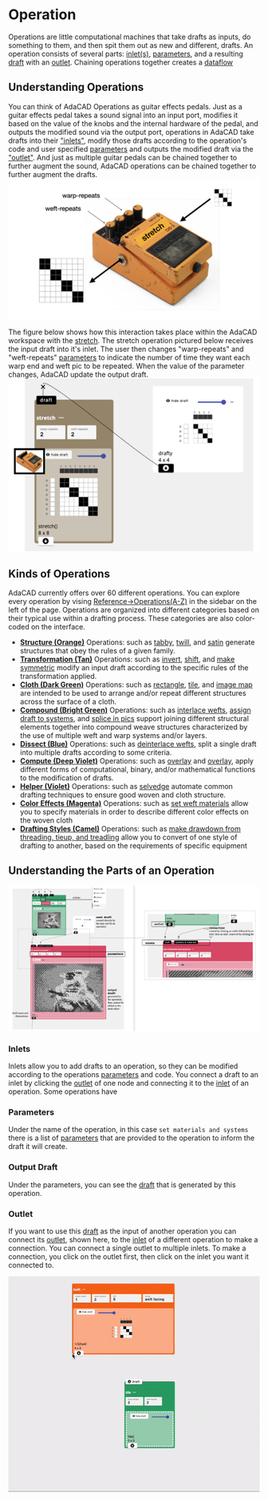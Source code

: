 # Operation
Operations are little computational machines that take drafts as inputs, do something to them, and then spit them out as new and different, drafts. An operation consists of several parts:  [inlet(s)](inlet), [parameters](parameter), and a resulting [draft](draft) with an [outlet](outlet). Chaining operations together creates a [dataflow](./dataflow.md) 


## Understanding Operations
You can think of AdaCAD Operations as guitar effects pedals. Just as a guitar effects pedal takes a sound signal into an input port, modifies it based on the value of the knobs and the internal hardware of the pedal, and outputs the modified sound via the output port, operations in AdaCAD take drafts into their ["inlets"](../../reference/glossary/inlet.md), modify those drafts according to the operation's code and user specified [parameters](../../reference/glossary/parameter.md) and outputs the modified draft via the ["outlet"](../../reference/glossary/outlet.md). And just as multiple guitar pedals can be chained together to further augment the sound, AdaCAD operations can be chained together to further augment the drafts. 
![file](../../reference/glossary/img/concept.png)


The figure below shows how this interaction takes place within the AdaCAD workspace with the [stretch](../../reference/operations/stretch.md). The stretch operation pictured below receives the input draft into it's inlet. The user then changes  "warp-repeats" and "weft-repeats" [parameters](../../reference/glossary/parameter.md) to indicate the number of time they want each warp end and weft pic to be repeated. When the value of the parameter changes, AdaCAD update the output draft.  
![file](../../reference/glossary/img/concept_2.png)



## Kinds of Operations
AdaCAD currently offers over 60 different operations. You can explore every operation by vising [Reference->Operations(A-Z)](../../reference/operations/index.md) in the sidebar on the left of the page. Operations are organized into different categories based on their typical use within a drafting process. These categories are also color-coded on the interface. 

- [**Structure (Orange)**](../../reference/operations/index.md#structure) Operations: such as [tabby](../../reference/operations/tabbyder.md), [twill](../../reference/operations/twill.md), and [satin](../../reference/operations/satin.md) generate structures that obey the rules of a given family.
- [**Transformation (Tan)**](../../reference/operations/index.md#transformation) Operations: such as [invert](../../reference/operations/invert.md), [shift](../../reference/operations/shift.md), and [make symmetric](../../reference/operations/makesymmetric.md) modify an input draft according to the specific rules of the transformation applied. 
- [**Cloth (Dark Green)**](../../reference/operations/index.md#cloth) Operations: such as [rectangle](../../reference/operations/rectangle.md), [tile](../../reference/operations/tile.md), and [image map](../../reference/operations/imagemap.md) are intended to be used to arrange and/or repeat different structures across the surface of a cloth. 
- [**Compound (Bright Green)**](../../reference/operations/index.md#compound) Operations: such as [interlace wefts](../../reference/operations/interlace.md), [assign draft to systems](../../reference/operations/assign_systems.md), and [splice in pics](../../reference/operations/splice_in_wefts.md) support joining different structural elements together into compound weave structures characterized by the use of multiple weft and warp systems and/or layers.
- [**Dissect (Blue)**](../../reference/operations/index.md#dissect) Operations: such as [deinterlace wefts](../../reference/operations/deinterlace.md), split a single draft into multiple drafts according to some criteria. 
- [**Compute (Deep Violet)**](../../reference/operations/index.md#compute) Operations: such as [overlay](../../reference/operations/overlay.md) and [overlay](../../reference/operations/mask.md), apply different forms of computational, binary, and/or mathematical functions to the modification of drafts. 
- [**Helper (Violet)**](../../reference/operations/index.md#helper) Operations: such as [selvedge](../../reference/operations/selvedge.md) automate common drafting techniques to ensure good woven and cloth structure.
- [**Color Effects (Magenta)**](../../reference/operations/index.md#color-effects) Operations: such as [set weft materials](../../reference/operations/apply_weft_materials.md) allow you to specify materials in order to describe different color effects on the woven cloth
- [**Drafting Styles (Camel)**](../../reference/operations/index.md#drafting-stles) Operations: such as [make drawdown from threading, tieup, and treadling](../../reference/operations/floor_loom.md) allow you to convert of one style of drafting to another, based on the requirements of specific equipment




<!-- ![file](./img/operation_dataflow.png)

In the image above, we see several [`shaded satin`](../operations/shaded_satin.md) operations generating drafts which are connected to an [`image map`](../operations/imagemap.md) operation. the `shaded satin` operations generates shaded satin structures. The specific kind of shaded satin structure it generates is determined by the [parameters](parameter) associated with the `shaded satin`  operation.  You can connect the [outlet](outlet) of the `shaded satin` operation to the inlet of the `image map` operation to chain them together. This will allow you to take the satin generated from the `shaded satin` operation and rotate and apply it to all the pixels of a given color identified by the [`inlet`](./inlet.md). Chaining operations together makes the design flexible so that if you change the parameters of the satin, it will automatically update the image map as well. 

This style of making drafts foregrounds the similarities between the actions weavers perform to design different woven structures and patterns, and the way that programmers make computer programs by making small functions and sequencing together. Yet, in AdaCAD, you get cloth instead of code.  -->

## Understanding the Parts of an Operation


![file](./img/operation_anatomy.png)

### Inlets
Inlets allow you to add drafts to an operation, so they can be modified according to the operations [parameters](./parameter.md) and code. You connect a draft to an inlet by clicking the [outlet](./outlet.md) of one node and connecting it to the [inlet](./inlet.md) of an operation. Some operations have 

### Parameters
Under the name of the operation, in this case `set materials and systems` there is a list of [parameters](parameter) that are provided to the operation to inform the draft it will create. 

### Output Draft
Under the parameters, you can see the [draft](draft) that is generated by this operation. 

### Outlet
If you want to use this [draft](draft) as the input of another operation you can connect its [outlet](outlet), shown here, to the [inlet](inlet) of a different operation to make a connection. You can connect a single outlet to multiple inlets. To make a connection, you click on the outlet first, then click on the inlet you want it connected to. 

![file](./img/connection.gif)
